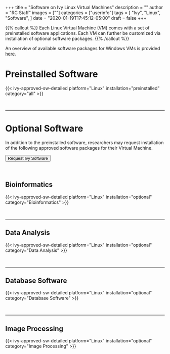 +++
title = "Software on Ivy Linux Virtual Machines"
description = ""
author = "RC Staff"
images = [""]
categories = ["userinfo"]
tags = [
    "Ivy", 
    "Linux",
    "Software",
]
date = "2020-01-19T17:45:12-05:00"
draft = false
+++

{{% callout %}}
Each Linux Virtual Machine (VM) comes with a set of preinstalled software applications.  Each VM can further be customized via installation of optional software packages.
{{% /callout %}}

An overview of available software packages for Windows VMs is provided [here](/userinfo/ivy/ivy-windows-sw/overview/).


# Preinstalled Software 

{{< ivy-approved-sw-detailed platform="Linux" installation="preinstalled" category="all" >}}

<br>

- - -

# Optional Software

In addition to the preinstalled software, researchers may request installation of the following approved software packages for their Virtual Machine.

[<button class="btn btn-success">Request Ivy Software</button>](https://www.rc.virginia.edu/form/support-request)

<br>

## Bioinformatics

{{< ivy-approved-sw-detailed platform="Linux" installation="optional" category="Bioinformatics" >}}

<br>

- - -

## Data Analysis

{{< ivy-approved-sw-detailed platform="Linux" installation="optional" category="Data Analysis" >}}

<br>

- - -

## Database Software

{{< ivy-approved-sw-detailed platform="Linux" installation="optional" category="Database Software" >}}

<br>

---

## Image Processing

{{< ivy-approved-sw-detailed platform="Linux" installation="optional" category="Image Processing" >}}
